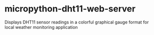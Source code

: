 # micropython-dht11-web-server
Displays DHT11 sensor readings in a colorful graphical gauge format for local weather monitoring application
